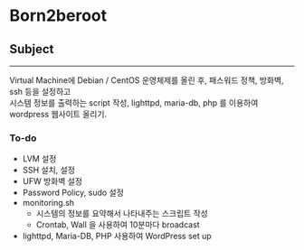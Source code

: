 # Born2beroot

## **Subject**
---
Virtual Machine에 Debian / CentOS 운영체제를 올린 후, 패스워드 정책, 방화벽, ssh 등을 설정하고  
시스템 정보를 출력하는 script 작성, lighttpd, maria-db, php 를 이용하여 wordpress 웹사이트 올리기.

### To-do
- LVM 설정
- SSH 설치, 설정
- UFW 방화벽 설정
- Password Policy, sudo 설정
- monitoring.sh
  - 시스템의 정보를 요약해서 나타내주는 스크립트 작성
  - Crontab, Wall 을 사용하여 10분마다 broadcast
- lighttpd, Maria-DB, PHP 사용하여 WordPress set up
